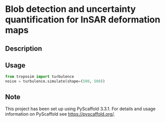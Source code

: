 # Blob detection and uncertainty quantification for InSAR deformation maps


## Description


## Usage

```python
from troposim import turbulence
noise = turbulence.simulate(shape=(500, 500))

```



## Note

This project has been set up using PyScaffold 3.3.1. For details and usage
information on PyScaffold see https://pyscaffold.org/.
